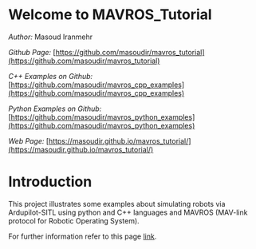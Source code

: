 # Welcome to MAVROS_Tutorial

*Author:* Masoud Iranmehr

*Github Page:* [https://github.com/masoudir/mavros_tutorial](https://github.com/masoudir/mavros_tutorial)

*C++ Examples on Github:* [https://github.com/masoudir/mavros_cpp_examples](https://github.com/masoudir/mavros_cpp_examples)

*Python Examples on Github:* [https://github.com/masoudir/mavros_python_examples](https://github.com/masoudir/mavros_python_examples)

*Web Page:* [https://masoudir.github.io/mavros_tutorial/](https://masoudir.github.io/mavros_tutorial/)

# Introduction
This project illustrates some examples about simulating robots via Ardupilot-SITL using python and C++ languages and 
MAVROS (MAV-link protocol for Robotic Operating System).


For further information refer to this page [link](https://masoudir.github.io/mavros_tutorial/).
 







 


